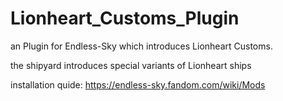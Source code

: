 # Lionheart_Customs_Plugin
an Plugin for Endless-Sky which introduces Lionheart Customs.

the shipyard introduces special variants of Lionheart ships

installation quide: https://endless-sky.fandom.com/wiki/Mods
